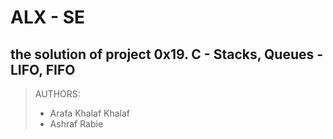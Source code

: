 # ALX - SE
## the solution of project 0x19. C - Stacks, Queues - LIFO, FIFO
 > AUTHORS:
 > - Arafa Khalaf Khalaf
 > - Ashraf Rabie
